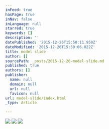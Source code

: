```yaml
---
inFeed: true
hasPage: true
inNav: false
inLanguage: null
starred: true
keywords: []
description: ''
datePublished: '2015-12-26T15:50:11.950Z'
dateModified: '2015-12-26T15:50:06.022Z'
title: model slide
author: []
sourcePath: _posts/2015-12-26-model-slide.md
published: true
authors: []
publisher:
  name: null
  domain: null
  url: null
  favicon: null
url: model-slide/index.html
_type: Article

---
```

![](https://the-grid-user-content.s3-us-west-2.amazonaws.com/e9166efe-9d50-464d-a06a-156b264d296b.jpg)
![](https://the-grid-user-content.s3-us-west-2.amazonaws.com/2e4db78b-1fc4-4e86-a3f9-6f9398279065.jpg)
![](https://the-grid-user-content.s3-us-west-2.amazonaws.com/6c20ce11-4752-48d4-a669-1f6c152ccb56.jpg)